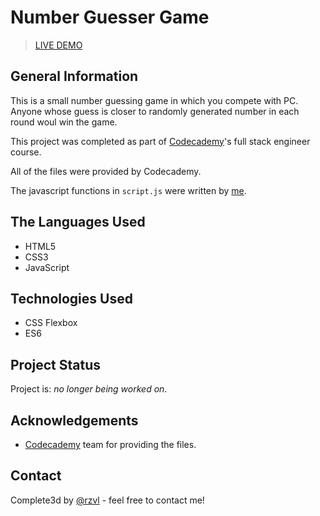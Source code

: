 # Number Guesser Game

> [LIVE DEMO](https://rzvl.github.io/number-guesser/)


## General Information

This is a small number guessing game in which you compete with PC. Anyone whose
guess is closer to randomly generated number in each round woul win the game.

This project was completed as part of [Codecademy](https://www.codecademy.com/)'s
full stack engineer course.

All of the files were provided by Codecademy.

The javascript functions in `script.js` were written by [me](https://github.com/rzvl).


## The Languages Used

- HTML5
- CSS3
- JavaScript


## Technologies Used

- CSS Flexbox
- ES6


## Project Status

Project is: _no longer being worked on_.


## Acknowledgements

- [Codecademy](https://www.codecademy.com/) team for providing the files.


## Contact

Complete3d by [@rzvl](https://github.com/rzvl) - feel free to contact me!